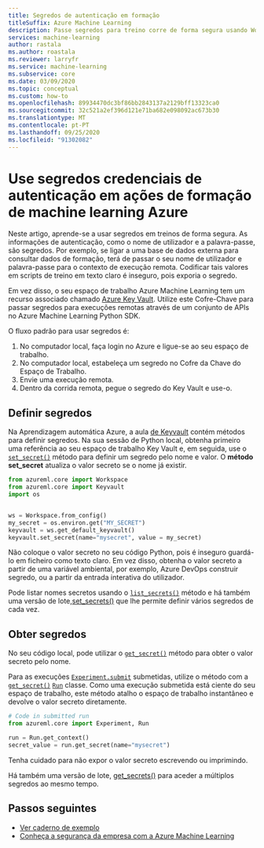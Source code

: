 ```yaml
---
title: Segredos de autenticação em formação
titleSuffix: Azure Machine Learning
description: Passe segredos para treino corre de forma segura usando Workspace Key Vault
services: machine-learning
author: rastala
ms.author: roastala
ms.reviewer: larryfr
ms.service: machine-learning
ms.subservice: core
ms.date: 03/09/2020
ms.topic: conceptual
ms.custom: how-to
ms.openlocfilehash: 89934470dc3bf86bb2843137a2129bff13323ca0
ms.sourcegitcommit: 32c521a2ef396d121e71ba682e098092ac673b30
ms.translationtype: MT
ms.contentlocale: pt-PT
ms.lasthandoff: 09/25/2020
ms.locfileid: "91302082"
---
```

# <a name="use-authentication-credential-secrets-in-azure-machine-learning-training-runs"></a>Use segredos credenciais de autenticação em ações de formação de machine learning Azure


Neste artigo, aprende-se a usar segredos em treinos de forma segura. As informações de autenticação, como o nome de utilizador e a palavra-passe, são segredos. Por exemplo, se ligar a uma base de dados externa para consultar dados de formação, terá de passar o seu nome de utilizador e palavra-passe para o contexto de execução remota. Codificar tais valores em scripts de treino em texto claro é inseguro, pois exporia o segredo. 

Em vez disso, o seu espaço de trabalho Azure Machine Learning tem um recurso associado chamado [Azure Key Vault](https://docs.microsoft.com/azure/key-vault/key-vault-overview). Utilize este Cofre-Chave para passar segredos para execuções remotas através de um conjunto de APIs no Azure Machine Learning Python SDK.

O fluxo padrão para usar segredos é:
 1. No computador local, faça login no Azure e ligue-se ao seu espaço de trabalho.
 2. No computador local, estabeleça um segredo no Cofre da Chave do Espaço de Trabalho.
 3. Envie uma execução remota.
 4. Dentro da corrida remota, pegue o segredo do Key Vault e use-o.

## <a name="set-secrets"></a>Definir segredos

Na Aprendizagem automática Azure, a aula [de Keyvault](https://docs.microsoft.com/python/api/azureml-core/azureml.core.keyvault.keyvault?view=azure-ml-py&preserve-view=true) contém métodos para definir segredos. Na sua sessão de Python local, obtenha primeiro uma referência ao seu espaço de trabalho Key Vault e, em seguida, use o [`set_secret()`](https://docs.microsoft.com/python/api/azureml-core/azureml.core.keyvault.keyvault?view=azure-ml-py&preserve-view=true#&preserve-view=trueset-secret-name--value-) método para definir um segredo pelo nome e valor. O __método set_secret__ atualiza o valor secreto se o nome já existir.

```python
from azureml.core import Workspace
from azureml.core import Keyvault
import os


ws = Workspace.from_config()
my_secret = os.environ.get("MY_SECRET")
keyvault = ws.get_default_keyvault()
keyvault.set_secret(name="mysecret", value = my_secret)
```

Não coloque o valor secreto no seu código Python, pois é inseguro guardá-lo em ficheiro como texto claro. Em vez disso, obtenha o valor secreto a partir de uma variável ambiental, por exemplo, Azure DevOps construir segredo, ou a partir da entrada interativa do utilizador.

Pode listar nomes secretos usando o [`list_secrets()`](https://docs.microsoft.com/python/api/azureml-core/azureml.core.keyvault.keyvault?view=azure-ml-py&preserve-view=true#&preserve-view=truelist-secrets--) método e há também uma versão de lote,[set_secrets()](https://docs.microsoft.com/python/api/azureml-core/azureml.core.keyvault.keyvault?view=azure-ml-py&preserve-view=true#&preserve-view=trueset-secrets-secrets-batch-) que lhe permite definir vários segredos de cada vez.

## <a name="get-secrets"></a>Obter segredos

No seu código local, pode utilizar o [`get_secret()`](https://docs.microsoft.com/python/api/azureml-core/azureml.core.keyvault.keyvault?view=azure-ml-py&preserve-view=true#&preserve-view=trueget-secret-name-) método para obter o valor secreto pelo nome.

Para as execuções [`Experiment.submit`](https://docs.microsoft.com/python/api/azureml-core/azureml.core.experiment.experiment?view=azure-ml-py&preserve-view=true#&preserve-view=truesubmit-config--tags-none----kwargs-)  submetidas, utilize o método com a [`get_secret()`](https://docs.microsoft.com/python/api/azureml-core/azureml.core.run.run?view=azure-ml-py&preserve-view=true#&preserve-view=trueget-secret-name-) [`Run`](https://docs.microsoft.com/python/api/azureml-core/azureml.core.run%28class%29?view=azure-ml-py&preserve-view=true) classe. Como uma execução submetida está ciente do seu espaço de trabalho, este método atalho o espaço de trabalho instantâneo e devolve o valor secreto diretamente.

```python
# Code in submitted run
from azureml.core import Experiment, Run

run = Run.get_context()
secret_value = run.get_secret(name="mysecret")
```

Tenha cuidado para não expor o valor secreto escrevendo ou imprimindo.

Há também uma versão de lote, [get_secrets()](https://docs.microsoft.com/python/api/azureml-core/azureml.core.run.run?view=azure-ml-py&preserve-view=true#&preserve-view=trueget-secrets-secrets-) para aceder a múltiplos segredos ao mesmo tempo.

## <a name="next-steps"></a>Passos seguintes

 * [Ver caderno de exemplo](https://github.com/Azure/MachineLearningNotebooks/blob/master/how-to-use-azureml/manage-azureml-service/authentication-in-azureml/authentication-in-azureml.ipynb)
 * [Conheça a segurança da empresa com a Azure Machine Learning](concept-enterprise-security.md)
